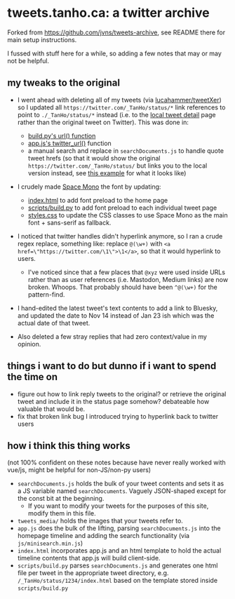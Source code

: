 # tweets.tanho.ca: a twitter archive

Forked from <https://github.com/jvns/tweets-archive>, see README there for main setup instructions.

I fussed with stuff here for a while, so adding a few notes that may or may not be helpful.

## my tweaks to the original

- I went ahead with deleting all of my tweets (via [lucahammer/tweetXer](https://github.com/lucahammer/tweetXer_))
so I updated all `https://twitter.com/_TanHo/status/*` link references to point to `./_TanHo/status/*` instead (i.e. to the
[local tweet detail](https://tweets.tanho.ca/_tanho/status/1746205216926466299/) page rather than the original tweet on Twitter). This was done in:

  - [build.py's url() function](https://github.com/tanho63/tantastic-tweets/blob/7b72d0be1f6654095954184a12b8b06615fc150d/scripts/build.py#L21-L22)
  - [app.js's twitter_url()](https://github.com/tanho63/tantastic-tweets/blob/main/app.js#L59-L60) function
  - a manual search and replace in `searchDocuments.js` to handle quote tweet hrefs (so that it would show the original `https://twitter.com/_TanHo/status/`
  but links you to the local version instead, see [this example](https://tweets.tanho.ca/_tanho/status/1692580866973643153/) for what it looks like)

- I crudely made [Space Mono](https://fonts.google.com/specimen/Space+Mono) the font by updating:
  - [index.html](https://github.com/tanho63/tantastic-tweets/blob/7b72d0be1f6654095954184a12b8b06615fc150d/index.html#L25-L27) to add font preload to the home page
  - [scripts/build.py](https://github.com/tanho63/tantastic-tweets/blob/7b72d0be1f6654095954184a12b8b06615fc150d/scripts/build.py#L51-L53) to add font preload to each individual tweet page
  - [styles.css](https://github.com/tanho63/tantastic-tweets/blob/7b72d0be1f6654095954184a12b8b06615fc150d/styles.css#L21-L27) to update the CSS classes to use Space Mono as the main font + sans-serif as fallback.

- I noticed that twitter handles didn't hyperlink anymore, so I ran a crude regex replace, something like: replace `@(\w+)` with `<a href=\"https://twitter.com/\1\">\1</a>`, so that it would hyperlink to users.
  - I've noticed since that a few places that `@xyz` were used inside URLs rather than as user references (i.e. Mastodon, Medium links) are now broken. Whoops. That probably should have been `^@(\w+)` for the pattern-find.

- I hand-edited the latest tweet's text contents to add a link to Bluesky, and updated the date to Nov 14 instead of Jan 23 ish which was the actual date of that tweet.

- Also deleted a few stray replies that had zero context/value in my opinion. 

## things i want to do but dunno if i want to spend the time on
- figure out how to link reply tweets to the original? or retrieve the original tweet and include it in the status page somehow? debateable how valuable that would be.
- fix that broken link bug I introduced trying to hyperlink back to twitter users

## how i think this thing works
(not 100% confident on these notes because have never really worked with vue/js, might be helpful for non-JS/non-py users)

- `searchDocuments.js` holds the bulk of your tweet contents and sets it as a JS variable named `searchDocuments`. Vaguely JSON-shaped except for the const bit at the beginning.
  - If you want to modify your tweets for the purposes of this site, modify them in this file.
- `tweets_media/` holds the images that your tweets refer to.
- `app.js` does the bulk of the lifting, parsing `searchDocuments.js` into the homepage timeline and adding the search functionality (via `js/minisearch.min.js`)
- `index.html` incorporates app.js and an html template to hold the actual timeline contents that app.js will build client-side.
- `scripts/build.py` parses `searchDocuments.js` and generates one html file per tweet in the appropriate tweet directory, e.g. `/_TanHo/status/1234/index.html` based on the template stored inside `scripts/build.py`

 

